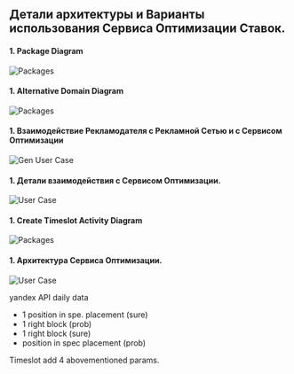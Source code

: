 


## Детали архитектуры и Варианты использования Сервисa Оптимизации Ставок.


#### 1.  Package Diagram

![Packages](https://raw.github.com/vchub/bid_op/dev/docs/models/diagrams/Packages.png)

#### 1.  Alternative Domain Diagram

![Packages](https://raw.github.com/vchub/bid_op/dev/docs/models/diagrams/domain_alter.png)


#### 1. Взаимодействие Рекламодателя с Рекламной Сетью и с Сервисом Оптимизации

![Gen User Case](https://raw.github.com/vchub/bid_op/dev/docs/models/diagrams/Advertiser.png)


#### 1.  Детали взаимодействия с Сервисом Оптимизации.

![User Case](https://raw.github.com/vchub/bid_op/dev/docs/models/diagrams/case1.png)

#### 1.  Create Timeslot Activity Diagram

![Packages](https://raw.github.com/vchub/bid_op/dev/docs/models/diagrams/Activity_create_TimeSlot.png)


#### 1. Архитектура Сервисa Оптимизации.

![User Case](https://raw.github.com/vchub/bid_op/dev/docs/models/diagrams/Architecture.png)


yandex API
 daily data
- 1 position in spe. placement (sure)
- 1 right block (prob)
- 1 right block (sure)
- position in spec placement (prob)

Timeslot add 4 abovementioned params.



